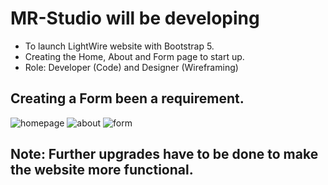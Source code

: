 # MR-Studio will be developing
- To launch LightWire website with Bootstrap 5.
- Creating the Home, About and Form page to start up.
- Role: Developer (Code) and Designer (Wireframing)

Creating a Form been a requirement.
-

![homepage](https://github.com/user-attachments/assets/af347d6c-de7c-4b99-b3cb-3f06f89dc3e6)
![about](https://github.com/user-attachments/assets/4ab88fe0-0bf2-471a-8f73-3bcfa814ab80)
![form](https://github.com/user-attachments/assets/45938e9e-1f02-45d1-aa82-ea53b2492e1a)


Note: Further upgrades have to be done to make the website more functional.
-
